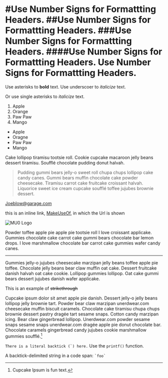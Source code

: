 #Use Number Signs for Formattting Headers.
##Use Number Signs for Formattting Headers.
###Use Number Signs for Formattting Headers.
####Use Number Signs for Formattting Headers.
Use Number Signs for Formattting Headers.
========================================


Use asterisks to **bold** text.
Use underscoer to _italicize_ text.

Or use single asterisks to *italicize* text.

1. Apple
2. Orange
3. Paw Paw
4. Mango



- Apple
- Oragne
- Paw Paw
- Mango

Cake lollipop tiramisu tootsie roll. Cookie cupcake macaroon jelly beans dessert tiramisu. Soufflé chocolate pudding donut halvah.

> Pudding gummi bears jelly-o sweet roll chupa chups lollipop cake candy canes. Gummi bears muffin chocolate cake powder cheesecake. Tiramisu carrot cake fruitcake croissant halvah. Liquorice sweet ice cream cupcake soufflé toffee jujubes brownie dessert.

<Joeblow@garage.com>

this is an inline link, [MakeUseOf](http://makeuseof.com), in which the Url is shown

![MU0 Logo](http://main.makeuseoflimited.netdna-cdn.com/wp-content/uploads/2006/07/muosquares.png)

Powder toffee apple pie apple pie tootsie roll I love croissant applicake. Gummies chocolate cake carrot cake gummi bears chocolate bar lemon drops. I love marshmallow chocolate bar carrot cake gummies wafer candy canes.
- - -
Gummies jelly-o jujubes cheesecake marzipan jelly beans toffee apple pie toffee. Chocolate jelly beans bear claw muffin oat cake. Dessert fruitcake danish halvah oat cake cookie. Lollipop gummies lollipop. Oat cake gummi bears dessert jujubes danish wafer applicake.

This is an example of ~~strikethrough~~

Cupcake ipsum dolor sit amet apple pie danish. Dessert jelly-o jelly beans lollipop jelly brownie tart. Powder bear claw marzipan unerdwear.com cheesecake muffin biscuit caramels. Chocolate cake tiramisu chupa chups brownie dessert pastry dragée tart sesame snaps. Cotton candy marzipan icing. Bear claw gingerbread lollipop. Unerdwear.com powder sesame snaps sesame snaps unerdwear.com dragée apple pie donut chocolate bar. Chocolate caramels gingerbread candy jujubes cookie marshmallow gummies soufflé.[^1]

[^1]: Cupcake Ipsum is fun text.

[^2]: [Cupcake Ipsum](http://www.cupcakeipsum.com/#)

    tell application "Foo"
        beep
    end tell

    <div class="footer">
        &copy; 2004 Foo Corporation
    </div>

``There is a literal backtick (`) here.``
Use the `printf()` function.

A backtick-delimited string in a code span: `` `foo` ``
